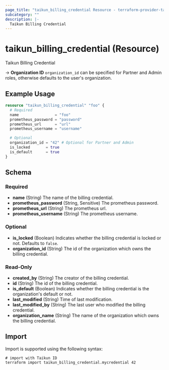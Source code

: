 ```yaml
---
page_title: "taikun_billing_credential Resource - terraform-provider-taikun"
subcategory: ""
description: |-
  Taikun Billing Credential
---
```


# taikun_billing_credential (Resource)

Taikun Billing Credential

-> **Organization ID** `organization_id` can be specified for Partner and Admin roles, otherwise defaults to the user's organization.

## Example Usage

```terraform
resource "taikun_billing_credential" "foo" {
  # Required
  name                = "foo"
  prometheus_password = "password"
  prometheus_url      = "url"
  prometheus_username = "username"

  # Optional
  organization_id = "42" # Optional for Partner and Admin
  is_locked       = true
  is_default      = true
}
```

<!-- schema generated by tfplugindocs -->
## Schema

### Required

- **name** (String) The name of the billing credential.
- **prometheus_password** (String, Sensitive) The prometheus password.
- **prometheus_url** (String) The prometheus url.
- **prometheus_username** (String) The prometheus username.

### Optional

- **is_locked** (Boolean) Indicates whether the billing credential is locked or not. Defaults to `false`.
- **organization_id** (String) The id of the organization which owns the billing credential.

### Read-Only

- **created_by** (String) The creator of the billing credential.
- **id** (String) The id of the billing credential.
- **is_default** (Boolean) Indicates whether the billing credential is the organization's default or not.
- **last_modified** (String) Time of last modification.
- **last_modified_by** (String) The last user who modified the billing credential.
- **organization_name** (String) The name of the organization which owns the billing credential.

## Import

Import is supported using the following syntax:

```shell
# import with Taikun ID
terraform import taikun_billing_credential.mycredential 42
```
